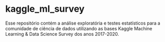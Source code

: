 # kaggle_ml_survey
Esse repositório contém a análise exploratória e testes estatísticos para a comunidade de ciência de dados utilizando as bases Kaggle Machine Learning &amp; Data Science Survey dos anos 2017-2020.
